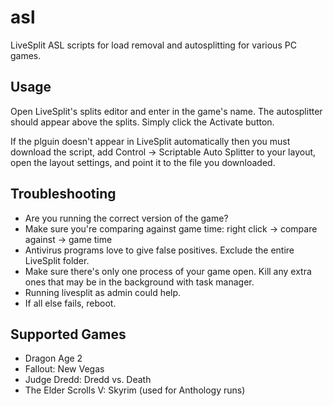 # asl

LiveSplit ASL scripts for load removal and autosplitting for various PC games.

## Usage

Open LiveSplit's splits editor and enter in the game's name. The autosplitter should appear above the splits. Simply click the Activate button.

If the plguin doesn't appear in LiveSplit automatically then you must download the script, add Control -> Scriptable Auto Splitter to your layout, open the layout settings, and point it to the file you downloaded.

## Troubleshooting

- Are you running the correct version of the game?
- Make sure you're comparing against game time: right click -> compare against -> game time
- Antivirus programs love to give false positives. Exclude the entire LiveSplit folder.
- Make sure there's only one process of your game open. Kill any extra ones that may be in the background with task manager.
- Running livesplit as admin could help.
- If all else fails, reboot.

## Supported Games

- Dragon Age 2
- Fallout: New Vegas
- Judge Dredd: Dredd vs. Death
- The Elder Scrolls V: Skyrim (used for Anthology runs)
